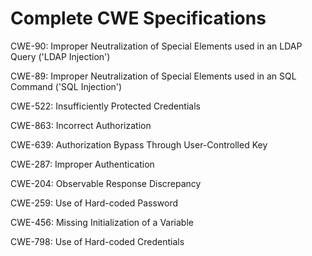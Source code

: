 

# Complete CWE Specifications

CWE-90: Improper Neutralization of Special Elements used in an LDAP Query ('LDAP Injection')

CWE-89: Improper Neutralization of Special Elements used in an SQL Command ('SQL Injection')

CWE-522: Insufficiently Protected Credentials

CWE-863: Incorrect Authorization

CWE-639: Authorization Bypass Through User-Controlled Key

CWE-287: Improper Authentication

CWE-204: Observable Response Discrepancy

CWE-259: Use of Hard-coded Password

CWE-456: Missing Initialization of a Variable

CWE-798: Use of Hard-coded Credentials